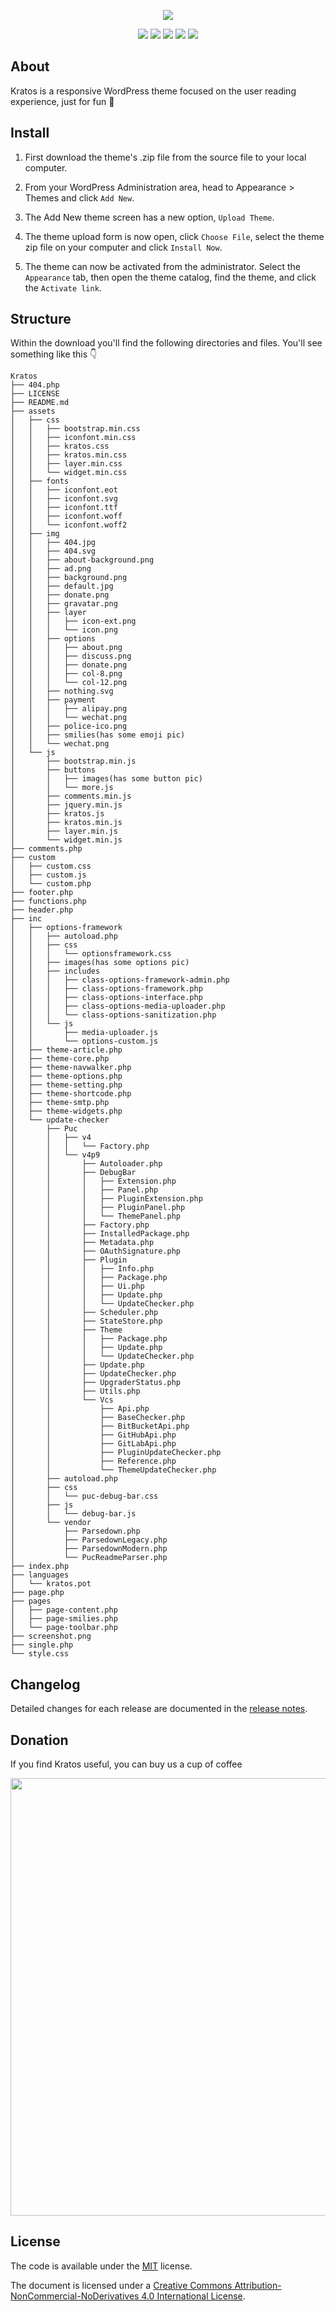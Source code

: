 <p align="center">
<img src="https://cdn.jsdelivr.net/gh/vtrois/kratos@3.2.3/assets/img/options/about.png">
</p>

<p align="center">
<img src="https://img.shields.io/badge/php-%3E%3D7.0.0-blue">
<img src="https://img.shields.io/badge/wordpress-v5.5%20tested-%234c1">
<a href="https://vtrois.crowdin.com/kratos" target="_blank"><img src="https://badges.crowdin.net/e/f1d1a7eaa6af337dba7aa4a39b28e67c/localized.svg"></a>
<a href="https://www.jsdelivr.com/package/gh/vtrois/kratos" target="_blank"><img src="https://data.jsdelivr.com/v1/package/gh/vtrois/kratos/badge?style=rounded"></a>
<img src="https://img.shields.io/github/license/vtrois/kratos?color=%234c1">
</p>

## About

Kratos is a responsive WordPress theme focused on the user reading experience, just for fun 🎉

## Install

1. First download the theme's .zip file from the source file to your local computer.

2. From your WordPress Administration area, head to Appearance > Themes and click `Add New`.

3. The Add New theme screen has a new option, `Upload Theme`.

4. The theme upload form is now open, click `Choose File`, select the theme zip file on your computer and click `Install Now`.

5. The theme can now be activated from the administrator. Select the `Appearance` tab, then open the theme catalog, find the theme, and click the `Activate link`.

## Structure

Within the download you'll find the following directories and files. You'll see something like this 👇

```
Kratos
├── 404.php
├── LICENSE
├── README.md
├── assets
│   ├── css
│   │   ├── bootstrap.min.css
│   │   ├── iconfont.min.css
│   │   ├── kratos.css
│   │   ├── kratos.min.css
│   │   ├── layer.min.css
│   │   └── widget.min.css
│   ├── fonts
│   │   ├── iconfont.eot
│   │   ├── iconfont.svg
│   │   ├── iconfont.ttf
│   │   ├── iconfont.woff
│   │   └── iconfont.woff2
│   ├── img
│   │   ├── 404.jpg
│   │   ├── 404.svg
│   │   ├── about-background.png
│   │   ├── ad.png
│   │   ├── background.png
│   │   ├── default.jpg
│   │   ├── donate.png
│   │   ├── gravatar.png
│   │   ├── layer
│   │   │   ├── icon-ext.png
│   │   │   └── icon.png
│   │   ├── options
│   │   │   ├── about.png
│   │   │   ├── discuss.png
│   │   │   ├── donate.png
│   │   │   ├── col-8.png
│   │   │   └── col-12.png
│   │   ├── nothing.svg
│   │   ├── payment
│   │   │   ├── alipay.png
│   │   │   └── wechat.png
│   │   ├── police-ico.png
│   │   ├── smilies(has some emoji pic)
│   │   └── wechat.png
│   └── js
│       ├── bootstrap.min.js
│       ├── buttons
│       │   ├── images(has some button pic)
│       │   └── more.js
│       ├── comments.min.js
│       ├── jquery.min.js
│       ├── kratos.js
│       ├── kratos.min.js
│       ├── layer.min.js
│       └── widget.min.js
├── comments.php
├── custom
│   ├── custom.css
│   ├── custom.js
│   └── custom.php
├── footer.php
├── functions.php
├── header.php
├── inc
│   ├── options-framework
│   │   ├── autoload.php
│   │   ├── css
│   │   │   └── optionsframework.css
│   │   ├── images(has some options pic)
│   │   ├── includes
│   │   │   ├── class-options-framework-admin.php
│   │   │   ├── class-options-framework.php
│   │   │   ├── class-options-interface.php
│   │   │   ├── class-options-media-uploader.php
│   │   │   └── class-options-sanitization.php
│   │   └── js
│   │       ├── media-uploader.js
│   │       └── options-custom.js
│   ├── theme-article.php
│   ├── theme-core.php
│   ├── theme-navwalker.php
│   ├── theme-options.php
│   ├── theme-setting.php
│   ├── theme-shortcode.php
│   ├── theme-smtp.php
│   ├── theme-widgets.php
│   └── update-checker
│       ├── Puc
│       │   ├── v4
│       │   │   └── Factory.php
│       │   └── v4p9
│       │       ├── Autoloader.php
│       │       ├── DebugBar
│       │       │   ├── Extension.php
│       │       │   ├── Panel.php
│       │       │   ├── PluginExtension.php
│       │       │   ├── PluginPanel.php
│       │       │   └── ThemePanel.php
│       │       ├── Factory.php
│       │       ├── InstalledPackage.php
│       │       ├── Metadata.php
│       │       ├── OAuthSignature.php
│       │       ├── Plugin
│       │       │   ├── Info.php
│       │       │   ├── Package.php
│       │       │   ├── Ui.php
│       │       │   ├── Update.php
│       │       │   └── UpdateChecker.php
│       │       ├── Scheduler.php
│       │       ├── StateStore.php
│       │       ├── Theme
│       │       │   ├── Package.php
│       │       │   ├── Update.php
│       │       │   └── UpdateChecker.php
│       │       ├── Update.php
│       │       ├── UpdateChecker.php
│       │       ├── UpgraderStatus.php
│       │       ├── Utils.php
│       │       └── Vcs
│       │           ├── Api.php
│       │           ├── BaseChecker.php
│       │           ├── BitBucketApi.php
│       │           ├── GitHubApi.php
│       │           ├── GitLabApi.php
│       │           ├── PluginUpdateChecker.php
│       │           ├── Reference.php
│       │           └── ThemeUpdateChecker.php
│       ├── autoload.php
│       ├── css
│       │   └── puc-debug-bar.css
│       ├── js
│       │   └── debug-bar.js
│       └── vendor
│           ├── Parsedown.php
│           ├── ParsedownLegacy.php
│           ├── ParsedownModern.php
│           └── PucReadmeParser.php
├── index.php
├── languages
│   └── kratos.pot
├── page.php
├── pages
│   ├── page-content.php
│   ├── page-smilies.php
│   └── page-toolbar.php
├── screenshot.png
├── single.php
└── style.css
```

## Changelog

Detailed changes for each release are documented in the [release notes](https://github.com/vtrois/kratos/releases).

## Donation

If you find Kratos useful, you can buy us a cup of coffee

<p align="center">
<img width="700" src="https://cdn.jsdelivr.net/gh/vtrois/kratos@3.2.3/assets/img/options/donate.png">
</p>

## License

The code is available under the [MIT](https://github.com/vtrois/kratos/blob/master/LICENSE) license.

The document is licensed under a [Creative Commons Attribution-NonCommercial-NoDerivatives 4.0 International License](http://creativecommons.org/licenses/by-nc-nd/4.0/).
